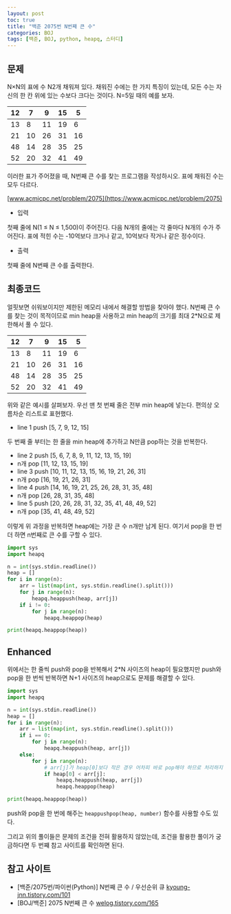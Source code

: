 ```yaml
---
layout: post
toc: true
title: "백준 2075번 N번째 큰 수"
categories: BOJ
tags: [백준, BOJ, python, heapq, 스터디]
---
```


## 문제
N×N의 표에 수 N2개 채워져 있다. 채워진 수에는 한 가지 특징이 있는데, 모든 수는 자신의 한 칸 위에 있는 수보다 크다는 것이다. N=5일 때의 예를 보자.

12|7|9|15|5
--|--|--|--|--
13|8|11|19|6
21|10|26|31|16
48|14|28|35|25
52|20|32|41|49

이러한 표가 주어졌을 때, N번째 큰 수를 찾는 프로그램을 작성하시오. 표에 채워진 수는 모두 다르다.

[www.acmicpc.net/problem/2075](https://www.acmicpc.net/problem/2075)

* 입력

첫째 줄에 N(1 ≤ N ≤ 1,500)이 주어진다. 다음 N개의 줄에는 각 줄마다 N개의 수가 주어진다. 표에 적힌 수는 -10억보다 크거나 같고, 10억보다 작거나 같은 정수이다.

* 출력

첫째 줄에 N번째 큰 수를 출력한다.


## 최종코드

얼핏보면 쉬워보이지만 제한된 메모리 내에서 해결할 방법을 찾아야 했다. N번째 큰 수를 찾는 것이 목적이므로 min heap을 사용하고 min heap의 크기를 최대 2*N으로 제한해서 풀 수 있다.

12|7|9|15|5
--|--|--|--|--
13|8|11|19|6
21|10|26|31|16
48|14|28|35|25
52|20|32|41|49

위와 같은 예시를 살펴보자. 우선 맨 첫 번째 줄은 전부 min heap에 넣는다. 편의상 오름차순 리스트로 표현했다.

- line 1 push [5, 7, 9, 12, 15]

두 번째 줄 부터는 한 줄을 min heap에 추가하고 N만큼 pop하는 것을 반복한다.

- line 2 push [5, 6, 7, 8, 9, 11, 12, 13, 15, 19]
- n개 pop [11, 12, 13, 15, 19]
- line 3 push [10, 11, 12, 13, 15, 16, 19, 21, 26, 31]
- n개 pop [16, 19, 21, 26, 31]
- line 4 push [14, 16, 19, 21, 25, 26, 28, 31, 35, 48]
- n개 pop [26, 28, 31, 35, 48]
- line 5 push [20, 26, 28, 31, 32, 35, 41, 48, 49, 52]
- n개 pop [35, 41, 48, 49, 52]

이렇게 위 과정을 반복하면 heap에는 가장 큰 수 n개만 남게 된다. 여기서 pop을 한 번 더 하면 n번째로 큰 수를 구할 수 있다.

```python
import sys
import heapq

n = int(sys.stdin.readline())
heap = []
for i in range(n):
    arr = list(map(int, sys.stdin.readline().split()))
    for j in range(n):
        heapq.heappush(heap, arr[j])
    if i != 0:
        for j in range(n):
            heapq.heappop(heap)

print(heapq.heappop(heap))
```

## Enhanced

위에서는 한 줄씩 push와 pop을 반복해서 2*N 사이즈의 heap이 필요했지만 push와 pop을 한 번씩 반복하면 N+1 사이즈의 heap으로도 문제를 해결할 수 있다.

```python
import sys
import heapq

n = int(sys.stdin.readline())
heap = []
for i in range(n):
    arr = list(map(int, sys.stdin.readline().split()))
    if i == 0:
        for j in range(n):
            heapq.heappush(heap, arr[j])
    else:
        for j in range(n):
            # arr[j]가 heap[0]보다 작은 경우 어차피 바로 pop해야 하므로 처리하지 않고 넘긴다
            if heap[0] < arr[j]:
                heapq.heappush(heap, arr[j])
                heapq.heappop(heap)

print(heapq.heappop(heap))
```

push와 pop을 한 번에 해주는 `heappushpop(heap, number)` 함수를 사용할 수도 있다.

그리고 위의 풀이들은 문제의 조건을 전혀 활용하지 않았는데, 조건을 활용한 풀이가 궁금하다면 두 번쨰 참고 사이트를 확인하면 된다.

## 참고 사이트

- [백준/2075번/파이썬(Python)] N번째 큰 수 / 우선순위 큐 [kyoung-jnn.tistory.com/101](https://kyoung-jnn.tistory.com/101)
- [BOJ/백준] 2075 N번째 큰 수 [welog.tistory.com/165](https://welog.tistory.com/165)
